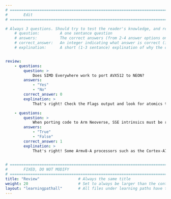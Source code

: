 ```yaml
---
# ================================================================================
#       Edit
# ================================================================================

# Always 3 questions. Should try to test the reader's knowledge, and reinforce the key points you want them to remember.
    # question:         A one sentance question
    # answers:          The correct answers (from 2-4 answer options only). Should be surrounded by quotes.
    # correct_answer:   An integer indicating what answer is correct (index starts from 0)
    # explination:      A short (1-3 sentance) explination of why the correct answer is correct. Can add aditional context if desired


review:
    - questions:
        question: >
            Does SIMD Everywhere work to port AVX512 to NEON?
        answers:
            - "Yes"
            - "No"
        correct_answer: 0                     
        explination: >
            That's right! Check the Flags output and look for atomics to be listed.

    - questions:
        question: >
            When porting code to Arm Neoverse, SSE intrinsics must be re-written to use NEON intrinsics
        answers:
            - "True"
            - "False"
        correct_answer: 1                     
        explination: >
            That's right! Some Armv8-A processors such as the Cortex-A72 do not support LSE.
               

# ================================================================================
#       FIXED, DO NOT MODIFY
# ================================================================================
title: "Review"                 # Always the same title
weight: 20                      # Set to always be larger than the content in this path
layout: "learningpathall"       # All files under learning paths have this same wrapper
---
```

